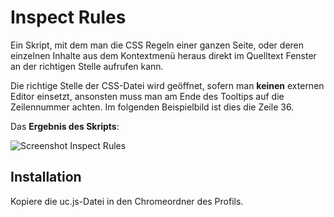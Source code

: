 # Inspect Rules
Ein Skript, mit dem man die CSS Regeln einer ganzen Seite, oder deren einzelnen Inhalte aus dem Kontextmenü heraus direkt im Quelltext Fenster an 
der richtigen Stelle aufrufen kann.

Die richtige Stelle der CSS-Datei wird geöffnet, sofern man **keinen** externen Editor einsetzt, ansonsten muss man am Ende des Tooltips auf die 
Zeilennummer achten. Im folgenden Beispielbild ist dies die Zeile 36.

Das **Ergebnis des Skripts**:

![Screenshot Inspect Rules](https://github.com/ardiman/userChrome.js/raw/master/inspectrules/scr_inspectrules.png)

## Installation
Kopiere die uc.js-Datei in den Chromeordner des Profils.